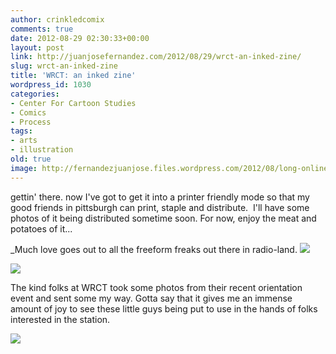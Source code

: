 ```yaml
---
author: crinkledcomix
comments: true
date: 2012-08-29 02:30:33+00:00
layout: post
link: http://juanjosefernandez.com/2012/08/29/wrct-an-inked-zine/
slug: wrct-an-inked-zine
title: 'WRCT: an inked zine'
wordpress_id: 1030
categories:
- Center For Cartoon Studies
- Comics
- Process
tags:
- arts
- illustration
old: true
image: http://fernandezjuanjose.files.wordpress.com/2012/08/long-online-version.jpg
---
```


gettin' there. now I've got to get it into a printer friendly mode so that my good friends in pittsburgh can print, staple and distribute.  I'll have some photos of it being distributed sometime soon. For now, enjoy the meat and potatoes of it...

_Much love goes out to all the freeform freaks out there in radio-land.
![
](http://fernandezjuanjose.files.wordpress.com/2012/08/transmitter-edited.png)

[![](http://fernandezjuanjose.files.wordpress.com/2012/08/long-online-version.jpg)](http://fernandezjuanjose.files.wordpress.com/2012/08/long-online-version.jpg)

The kind folks at WRCT took some photos from their recent orientation event and sent some my way. Gotta say that it gives me an immense amount of joy to see these little guys being put to use in the hands of folks interested in the station.

[![](http://fernandezjuanjose.files.wordpress.com/2012/08/picture-2.png)](http://fernandezjuanjose.files.wordpress.com/2012/08/picture-2.png)
